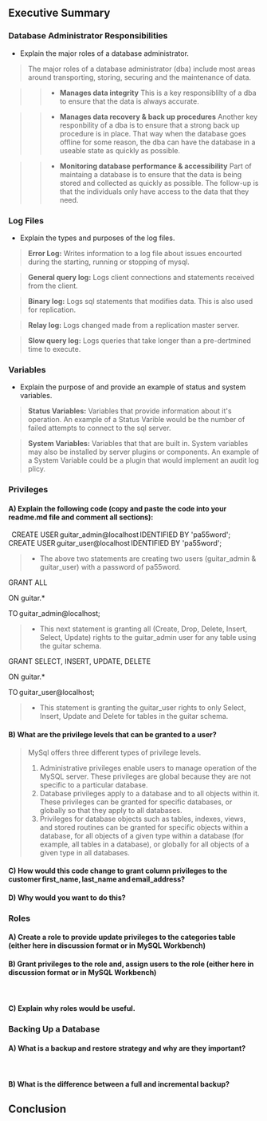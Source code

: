 ## Executive Summary

### Database Administrator Responsibilities
- Explain the major roles of a database administrator.
> The major roles of a database administrator (dba) include most areas around transporting, storing, securing and the maintenance of data.

>> - **Manages data integrity** This is a key responsiblilty of a dba to ensure that the data is always accurate.

>> - **Manages data recovery & back up procedures** Another key responbility of a dba is to ensure that a strong back up procedure is in place. That way when the database goes offline for some reason, the dba can have the database in a useable state as quickly as possible. 

>> - **Monitoring database performance & accessibility** Part of maintaing a database is to ensure that the data is being stored and collected as quickly as possible. The follow-up is that the individuals only have access to the data that they need.  


### Log Files
- Explain the types and purposes of the log files.
> **Error Log:** Writes information to a log file about issues encourted during the starting, running or stopping of mysql.

> **General query log:** Logs client connections and statements received from the client.

> **Binary log:** Logs sql statements that modifies data. This is also used for replication.

> **Relay log:** Logs changed made from a replication master server.

> **Slow query log:** Logs queries that take longer than a pre-dertmined time to execute.

### Variables
- Explain the purpose of and provide an example of status and system variables.
> **Status Variables:** Variables that provide information about it's operation. An example of a Status Varible would be the number of failed attempts to connect to the sql server.

> **System Variables:** Variables that that are built in. System variables may also be installed by server plugins or components. An example of a System Variable could be a plugin that would implement an audit log plicy.

### Privileges

#### A) Explain the following code (copy and paste the code into your readme.md file and comment all sections):  
  
CREATE USER guitar_admin@localhost IDENTIFIED BY 'pa55word';  
CREATE USER guitar_user@localhost IDENTIFIED BY 'pa55word';  
> - The above two statements are creating two users (guitar_admin & guitar_user) with a password of pa55word. 

GRANT ALL  

ON guitar.*  

TO guitar_admin@localhost;  
> - This next statement is granting all (Create, Drop, Delete, Insert, Select, Update) rights to the guitar_admin user for any table using the guitar schema.

GRANT SELECT, INSERT, UPDATE, DELETE  

ON guitar.*  

TO guitar_user@localhost;  
> - This statement is granting the guitar_user rights to only Select, Insert, Update and Delete for tables in the guitar schema. 

#### B) What are the privilege levels that can be granted to a user? 
> MySql offers three different types of privilege levels. 
> 1. Administrative privileges enable users to manage operation of the MySQL server. These privileges are global because they are not specific to a particular database.
> 2. Database privileges apply to a database and to all objects within it. These privileges can be granted for specific databases, or globally so that they apply to all databases.
> 3. Privileges for database objects such as tables, indexes, views, and stored routines can be granted for specific objects within a database, for all objects of a given type within a database (for example, all tables in a database), or globally for all objects of a given type in all databases.

#### C) How would this code change to grant column privileges to the customer first_name, last_name and email_address?   

#### D) Why would you want to do this? 

### Roles

#### A) Create a role to provide update privileges to the categories table (either here in discussion format or in MySQL Workbench)  

#### B) Grant privileges to the role and, assign users to the role (either here in discussion format or in MySQL Workbench)  
 
#### C) Explain why roles would be useful.

### Backing Up a Database

#### A) What is a backup and restore strategy and why are they important?  
  
#### B) What is the difference between a full and incremental backup? 

## Conclusion 
